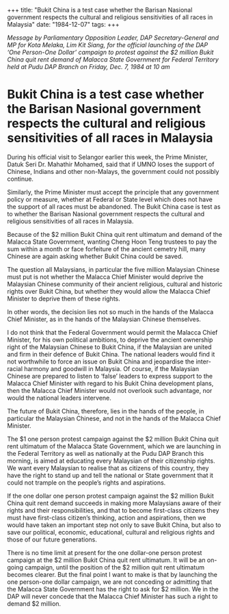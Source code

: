 +++ 
title: "Bukit China is a test case whether the Barisan Nasional government respects the cultural and religious sensitivities of all races in Malaysia"
date: "1984-12-07"
tags:
+++

_Message by Parliamentary Opposition Leader, DAP Secretary-General and MP for Kota Melaka, Lim Kit Siang, for the official launching of the DAP ‘One Person-One Dollar’ campaign to protest against the $2 million Bukit China quit rent demand of Malacca State Government for Federal Territory held at Pudu DAP Branch on Friday, Dec. 7, 1984 at 10 am_

# Bukit China is a test case whether the Barisan Nasional government respects the cultural and religious sensitivities of all races in Malaysia

During his official visit to Selangor earlier this week, the Prime Minister, Datuk Seri Dr. Mahathir Mohamed, said that if UMNO loses the support of Chinese, Indians and other non-Malays, the government could not possibly continue.</u>

Similarly, the Prime Minister must accept the principle that any government policy or measure, whether at Federal or State level which does not have the support of all races must be abandoned. The Bukit China case is test as to whether the Barisan Nasional government respects the cultural and religious sensitivities of all races in Malaysia.

Because of the $2 million Bukit China quit rent ultimatum and demand of the Malacca State Government, wanting Cheng Hoon Teng trustees to pay the sum within a month or face forfeiture of the ancient cemetry hill, many Chinese are again asking whether Bukit China could be saved.

The question all Malaysians, in particular the five million Malaysian Chinese must put is not whether the Malacca Chief Minister would deprive the Malaysian Chinese community of their ancient religious, cultural and historic rights over Bukit China, but whether they would allow the Malacca Chief Minister to deprive them of these rights.

In other words, the decision lies not so much in the hands of the Malacca Chief Minister, as in the hands of the Malaysian Chinese themselves.

I do not think that the Federal Government would permit the Malacca Chief Minister, for his own political ambitions, to deprive the ancient ownership right of the Malaysian Chinese to Bukit China, if the Malaysian are united and firm in their defence of Bukit China. The national leaders would find it not worthwhile to force an issue on Bukit China and jeopardise the inter-racial harmony and goodwill in Malaysia. Of course, if the Malaysian Chinese are prepared to listen to ‘false’ leaders to express support to the Malacca Chief Minister with regard to his Bukit China development plans, then the Malacca Chief Minister would not overlook such advantage, nor would the national leaders intervene.

The future of Bukit China, therefore, lies in the hands of the people, in particular the Malaysian Chinese, and not in the hands of the Malacca Chief Minister.

The $1 one person protest campaign against the $2 million Bukit China quit rent ultimatum of the Malacca State Government, which we are launching in the Federal Territory as well as nationally at the Pudu DAP Branch this morning, is aimed at educating every Malaysian of their citizenship rights. We want every Malaysian to realise that as citizens of this country, they have the right to stand up and tell the national or State government that it could not trample on the people’s rights and aspirations.

If the one dollar one person protest campaign against the $2 million Bukit China quit rent demand succeeds in making more Malaysians aware of their rights and their responsibilities, and that to become first-class citizens they must have first-class citizen’s thinking, action and aspirations, then we would have taken an important step not only to save Bukit China, but also to save our political, economic, educational, cultural and religious rights and those of our future generations.

There is no time limit at present for the one dollar-one person protest campaign at the $2 million Bukit China quit rent ultimatum. It will be an on-going campaign, until the position of the $2 million quit rent ultimatum becomes clearer. But the final point I want to make is that by launching the one person-one dollar campaign, we are not conceding or admitting that the Malacca State Government has the right to ask for $2 million. We in the DAP will never concede that the Malacca Chief Minister has such a right to demand $2 million.
 
